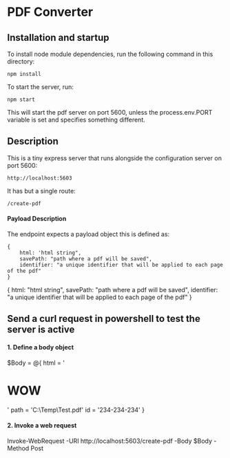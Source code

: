 # PDF Converter

## Installation and startup

To install node module dependencies, run the following command in this directory:
    
    npm install

To start the server, run:

    npm start  

This will start the pdf server on port 5600, unless the process.env.PORT variable is set and specifies something different.  


## Description
This is a tiny express server that runs alongside the configuration server on port 5600:

    http://localhost:5603


It has but a single route:

    /create-pdf


#### Payload Description
The endpoint expects a payload object this is defined as:

    {
        html: 'html string",
        savePath: "path where a pdf will be saved",
        identifier: "a unique identifier that will be applied to each page of the pdf"
    }

{ html: "html string", savePath: "path where a pdf will be saved", identifier: "a unique identifier that will be applied to each page of the pdf" }
## Send a curl request in powershell to test the server is active

#### 1. Define a body object
$Body = @{
    html = '<h1>WOW</h1>'
    path = 'C:\Temp\Test.pdf'
    id = '234-234-234'
}

#### 2. Invoke a web request
Invoke-WebRequest -URI http://localhost:5603/create-pdf -Body $Body -Method Post